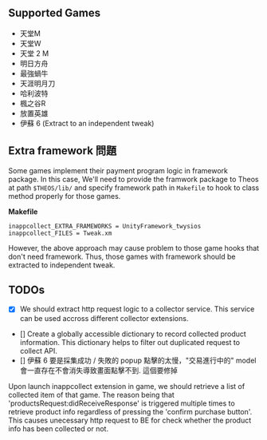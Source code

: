 
## Supported Games

- 天堂M
- 天堂W
- 天堂 2 M
- 明日方舟
- 最強蝸牛
- 天涯明月刀
- 哈利波特
- 楓之谷R
- 放置英雄
- 伊蘇 6 (Extract to an independent tweak)

## Extra framework 問題

Some games implement their payment program logic in framework package. In this case, We'll need to provide the framwork package to Theos at path `$THEOS/lib/` and specify framework path in `Makefile` to hook to class method properly for those games.

**Makefile**

```
inappcollect_EXTRA_FRAMEWORKS = UnityFramework_twysios
inappcollect_FILES = Tweak.xm
```

However, the above approach may cause problem to those game hooks that don't need framework. Thus, those games with framework should be extracted to independent tweak.



## TODOs

- [x] We should extract http request logic to a collector service. This service can be used accross different collector extensions.
- [] Create a globally accessible dictionary to record collected product information. This dictionary helps to filter out duplicated request to collect API.
- [] 伊蘇 6 要是採集成功 / 失敗的 popup 點擊的太慢，"交易進行中的" model 會一直存在不會消失導致畫面點擊不到. 這個要修掉

Upon launch inappcollect extension in game, we should retrieve a list of collected item of that game. The reason being that 'productsRequest:didReceiveResponse' is triggered multiple times to retrieve product info regardless of pressing the 'confirm purchase button'. This causes unecessary http request to BE for check whether the product info has been collected or not.
